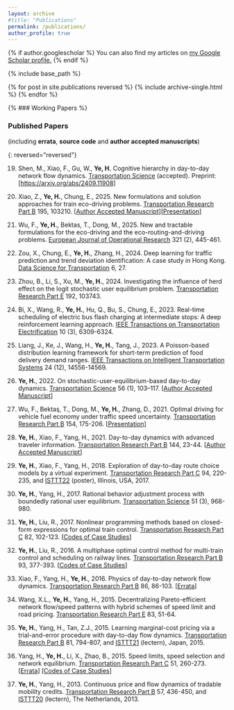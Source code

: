 ```yaml
---
layout: archive
#title: "Publications"
permalink: /publications/
author_profile: true
---
```


{% if author.googlescholar %}
  You can also find my articles on <u><a href="{{author.googlescholar}}">my Google Scholar profile</a>.</u>
{% endif %}

{% include base_path %}

{% for post in site.publications reversed %}
  {% include archive-single.html %}
{% endfor %}

{% ### Working Papers %}


### Published Papers
(including **errata**, **source code** and **author accepted manuscripts**)

{: reversed="reversed"}

19. Shen, M., Xiao, F., Gu, W., **Ye, H.** Cognitive hierarchy in day-to-day network flow dynamics. <u>Transportation Science</u> (accepted). Preprint: [<a href="https://arxiv.org/abs/2409.11908">https://arxiv.org/abs/2409.11908</a>]

18. Xiao, Z., **Ye, H.**, Chung, E., 2025. New formulations and solution approaches for train eco-driving problems. <u>Transportation Research Part B</u> 195, 103210. [[Author Accepted Manuscript](/files/2025Xiao_AAM.pdf)][[Presentation](/files/2025Xiao_Presentation.pdf)]
17. Wu, F., **Ye, H.**, Bektas, T., Dong, M., 2025. New and tractable formulations for the eco-driving and the eco-routing-and-driving problems. <u>European Journal of Operational Research</u> 321 (2), 445-461.
16. Zou, X., Chung, E., **Ye, H.**, Zhang, H., 2024. Deep learning for traffic prediction and trend deviation identification: A case study in Hong Kong. <u>Data Science for Transportation</u> 6, 27.
15. Zhou, B., Li, S., Xu, M., **Ye, H.**, 2024. Investigating the influence of herd effect on the logit stochastic user equilibrium problem. <u>Transportation Research Part E</u> 192, 103743.
14. Bi, X., Wang, R., **Ye, H.**, Hu, Q., Bu, S., Chung, E., 2023. Real-time scheduling of electric bus flash charging at intermediate stops: A deep reinforcement learning approach. <u>IEEE Transactions on Transportation Electrification</u> 10 (3), 6309-6324.
13. Liang, J., Ke, J., Wang, H., **Ye, H.**, Tang, J., 2023. A Poisson-based distribution learning framework for short-term prediction of food delivery demand ranges. <u>IEEE Transactions on Intelligent Transportation Systems</u> 24 (12), 14556-14569.
12. **Ye, H.**, 2022. On stochastic-user-equilibrium-based day-to-day dynamics. <u>Transportation Science</u> 56 (1), 103–117. [[Author Accepted Manuscript](/files/2022_SUE-DTD_TS_AAM.pdf)]
11. Wu, F., Bektaş, T., Dong, M., **Ye, H.**, Zhang, D., 2021. Optimal driving for vehicle fuel economy under traffic speed uncertainty. <u>Transportation Research Part B</u> 154, 175-206. [[Presentation](/files/2021Wu_Presentation.pdf)]
10. **Ye, H.**, Xiao, F., Yang, H., 2021. Day-to-day dynamics with advanced traveler information. <u>Transportation Research Part B</u> 144, 23-44. [[Author Accepted Manuscript](/files/2021YXY_AAM.pdf)]
9. **Ye, H.**, Xiao, F., Yang, H., 2018. Exploration of day-to-day route choice models by a virtual experiment. <u>Transportation Research Part C</u> 94, 220-235, and <u>ISTTT22</u> (poster), Illinois, USA, 2017.
8. **Ye, H.**, Yang, H., 2017. Rational behavior adjustment process with boundedly rational user equilibrium. <u>Transportation Science</u> 51 (3), 968-980. 
7. **Ye, H.**, Liu, R., 2017. Nonlinear programming methods based on closed-form expressions for optimal train control. <u>Transportation Research Part C</u> 82, 102-123. [[Codes of Case Studies](/files/2017YL_codes.zip)]
6. **Ye, H.**, Liu, R., 2016. A multiphase optimal control method for multi-train control and scheduling on railway lines. <u>Transportation Research Part B</u> 93, 377-393. [[Codes of Case Studies](/files/2016YL_codes.zip)]
5. Xiao, F., Yang, H., **Ye, H.**, 2016. Physics of day-to-day network flow dynamics. <u>Transportation Research Part B</u> 86, 86-103. [[Errata](/files/2016XYY_Errata.pdf)]
4. Wang, X.L., **Ye, H.**, Yang, H., 2015. Decentralizing Pareto-efficient network flow/speed patterns with hybrid schemes of speed limit and road pricing. <u>Transportation Research Part E</u> 83, 51-64.
3. **Ye, H.**, Yang, H., Tan, Z.J., 2015. Learning marginal-cost pricing via a trial-and-error procedure with day-to-day flow dynamics. <u>Transportation Research Part B</u> 81, 794-807, and <u>ISTTT21</u> (lectern), Japan, 2015. 
2. Yang, H., **Ye, H.**, Li, X., Zhao, B., 2015. Speed limits, speed selection and network equilibrium. <u>Transportation Research Part C</u> 51, 260-273. [[Errata](/files/2015YYLZ_Errata.txt)] [[Codes of Case Studies](/files/2015YYLZ_codes.zip)]
1. <strong>Ye, H.</strong>, Yang, H., 2013. Continuous price and flow dynamics of tradable mobility credits. <u>Transportation Research Part B</u> 57, 436-450, and <u>ISTTT20</u> (lectern), The Netherlands, 2013.
